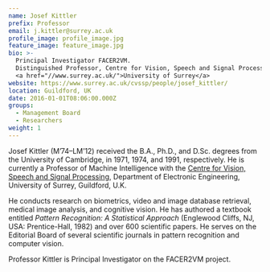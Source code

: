 ```yaml
---
name: Josef Kittler
prefix: Professor
email: j.kittler@surrey.ac.uk
profile_image: profile_image.jpg
feature_image: feature_image.jpg
bio: >-
  Principal Investigator FACER2VM.
  Distinguished Professor, Centre for Vision, Speech and Signal Processing (CVSSP),
  <a href="//www.surrey.ac.uk/">University of Surrey</a>
website: https://www.surrey.ac.uk/cvssp/people/josef_kittler/
location: Guildford, UK
date: 2016-01-01T08:06:00.000Z
groups:
  - Management Board
  - Researchers
weight: 1
---
```


Josef Kittler (M’74–LM’12) received the B.A., Ph.D., and D.Sc. degrees from the
University of Cambridge, in 1971, 1974, and 1991, respectively. He is currently
a Professor of Machine Intelligence with the [Centre for Vision, Speech and
Signal Processing][CVSSP], Department of Electronic Engineering, University of
Surrey, Guildford, U.K.

He conducts research on biometrics, video and image database retrieval, medical
image analysis, and cognitive vision. He has authored a textbook entitled
*Pattern Recognition: A Statistical Approach* (Englewood Cliffs, NJ, USA:
Prentice-Hall, 1982) and over 600 scientific papers. He serves on the Editorial
Board of several scientific journals in pattern recognition and computer vision.

Professor Kittler is Principal Investigator on the FACER2VM project.



[CVSSP]: https://www.surrey.ac.uk/cvssp/

